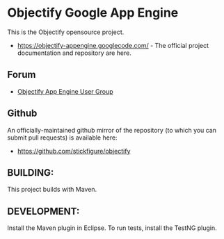 # Objectify Google App Engine

This is the Objectify opensource project.

* https://objectify-appengine.googlecode.com/ - The official project documentation
and repository are here.

## Forum
* [Objectify App Engine User Group](https://groups.google.com/forum/?fromgroups#!forum/objectify-appengine)

## Github
An officially-maintained github mirror of the repository (to which you can
submit pull requests) is available here:

* https://github.com/stickfigure/objectify

## BUILDING:

This project builds with Maven.

## DEVELOPMENT:

Install the Maven plugin in Eclipse. To run tests, install the TestNG plugin.
